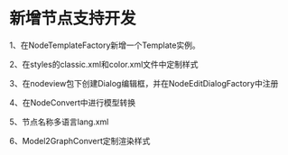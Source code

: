 # 新增节点支持开发


1、在NodeTemplateFactory新增一个Template实例。

2、在styles的classic.xml和color.xml文件中定制样式

3、在nodeview包下创建Dialog编辑框，并在NodeEditDialogFactory中注册

4、在NodeConvert中进行模型转换

5、节点名称多语言lang.xml

6、Model2GraphConvert定制渲染样式